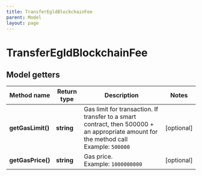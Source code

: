 ```yaml
---
title: TransferEgldBlockchainFee
parent: Model
layout: page
---
```


# TransferEgldBlockchainFee

## Model getters

Method name | Return type | Description | Notes
------------ | ------------- | ------------- | -------------
**getGasLimit()** | **string** | Gas limit for transaction. If transfer to a smart contract, then 500000 + an appropriate amount for the method call <br>Example: `500000` | [optional]
**getGasPrice()** | **string** | Gas price. <br>Example: `1000000000` | [optional]

